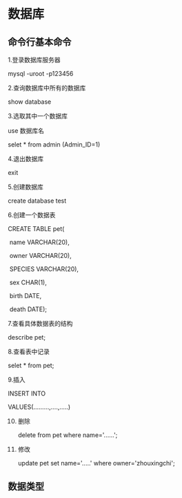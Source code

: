 

# 数据库

## 命令行基本命令

1.登录数据库服务器

mysql -uroot -p123456

2.查询数据库中所有的数据库

show database

3.选取其中一个数据库

use 数据库名

selet * from admin (Admin_ID=1)

 4.退出数据库

exit

5.创建数据库

create database test

 6.创建一个数据表

CREATE TABLE pet(

​	 name VARCHAR(20),

​	owner VARCHAR(20),

​	SPECIES VARCHAR(20),

​	sex CHAR(1),

​	birth DATE,

​	death DATE);

7.查看具体数据表的结构

describe pet;

8.查看表中记录

selet * from pet;

9.插入

INSERT INTO

VALUES(.........,....,.....)

10. 删除

    delete from pet where name='......';

11. 修改

    update pet set name='.....' where owner='zhouxingchi';

    

## 数据类型

